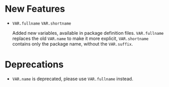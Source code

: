 New Features
============

* `VAR.fullname` `VAR.shortname`

  Added new variables, available in package definition files. `VAR.fullname`
  replaces the old `VAR.name` to make it more explicit, `VAR.shortname` contains
  only the package name, without the `VAR.suffix`.

Deprecations
============

* `VAR.name` is deprecated, please use `VAR.fullname` instead.
